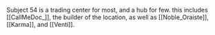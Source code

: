 Subject 54 is a trading center for most, and a hub for few. this includes [[CallMeDoc_]], the builder of the location, as well as [[Noble_Oraiste]], [[Karma]], and [[Venti]].